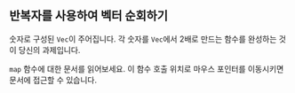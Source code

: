 ## 반복자를 사용하여 벡터 순회하기

숫자로 구성된 `Vec`이 주어집니다. 각 숫자를 `Vec`에서 2배로 만드는 함수를 완성하는 것이 당신의 과제입니다.

<div class="hint"><code>map</code> 함수에 대한 문서를 읽어보세요. 이 함수 호출 위치로 마우스 포인터를 이동시키면 문서에 접근할 수 있습니다.</div>